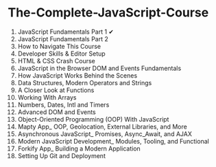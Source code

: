 # The-Complete-JavaScript-Course

1.  JavaScript Fundamentals Part 1 ✔
2.  JavaScript Fundamentals Part 2
3.  How to Navigate This Course
4.  Developer Skills & Editor Setup
5.  HTML & CSS Crash Course
6.  JavaScript in the Browser DOM and Events Fundamentals
7.  How JavaScript Works Behind the Scenes
8.  Data Structures, Modern Operators and Strings
9.  A Closer Look at Functions
10. Working With Arrays
11. Numbers, Dates, Intl and Timers
12. Advanced DOM and Events
13. Object-Oriented Programming (OOP) With JavaScript
14. Mapty App\_ OOP, Geolocation, External Libraries, and More
15. Asynchronous JavaScript\_ Promises, Async_Await, and AJAX
16. Modern JavaScript Development\_ Modules, Tooling, and Functional
17. Forkify App\_ Building a Modern Application
18. Setting Up Git and Deployment
